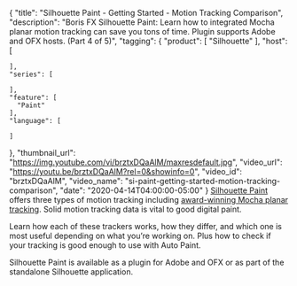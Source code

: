 {
  "title": "Silhouette Paint - Getting Started - Motion Tracking Comparison",
  "description": "Boris FX Silhouette Paint: Learn how to integrated Mocha planar motion tracking can save you tons of time. Plugin supports Adobe and OFX hosts. (Part 4 of 5)",
  "tagging": {
    "product": [
      "Silhouette"
    ],
    "host": [

    ],
    "series": [

    ],
    "feature": [
      "Paint"
    ],
    "language": [

    ]
  },
  "thumbnail_url": "https://img.youtube.com/vi/brztxDQaAlM/maxresdefault.jpg",
  "video_url": "https://youtu.be/brztxDQaAlM?rel=0&showinfo=0",
  "video_id": "brztxDQaAlM",
  "video_name": "si-paint-getting-started-motion-tracking-comparison",
  "date": "2020-04-14T04:00:00-05:00"
}
[Silhouette Paint](https://borisfx.com/products/silhouette-paint/) offers three types of motion tracking including [award-winning Mocha planar tracking](https://borisfx.com/products/mocha-pro/). Solid motion tracking data is vital to good digital paint.

Learn how each of these trackers works, how they differ, and which one is most useful depending on what you’re working on. Plus how to check if your tracking is good enough to use with Auto Paint.

Silhouette Paint is available as a plugin for Adobe and OFX or as part of the standalone Silhouette application.
